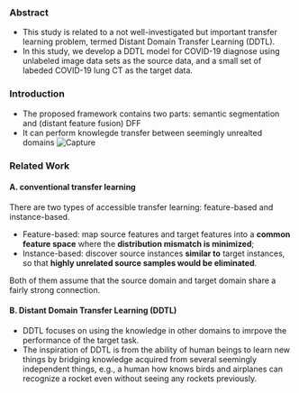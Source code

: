### Abstract
- This study is related to a not well-investigated but important transfer learning problem, termed Distant Domain Transfer Learning (DDTL). 
- In this study, we develop a DDTL model for COVID-19 diagnose using unlabeled image data sets as the source data, and a small set of labeded COVID-19 lung CT as the target data. 

### Introduction
- The proposed framework contains two parts: semantic segmentation and (distant feature fusion) DFF
- It can perform knowlegde transfer between seemingly unrealted domains
![Capture](https://user-images.githubusercontent.com/19678358/114207601-8a209780-992a-11eb-8ba1-40a85adcc03a.PNG)


### Related Work
#### A. conventional transfer learning

There are two types of accessible transfer learning: feature-based and instance-based.
- Feature-based: map source features and target features into a **common feature space** where the **distribution mismatch is minimized**;
- Instance-based: discover source instances **similar to** target instances, so that **highly unrelated source samples would be eliminated**. 

Both of them assume that the source domain and target domain share a fairly strong connection.

#### B. Distant Domain Transfer Learning (DDTL)
- DDTL focuses on using the knowledge in other domains to imrpove the performance of the target task.
- The inspiration of DDTL is from the ability of human beings to learn new things by bridging knowledge acquired from several seemingly independent things, e.g., a human how knows birds and airplanes can recognize a rocket even without seeing any rockets previously.



